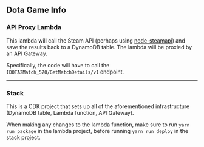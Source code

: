 ## Dota Game Info

### API Proxy Lambda
This lambda will call the Steam API (perhaps using [node-steamapi](https://github.com/xDimGG/node-steamapi#)) and save the results back to a DynamoDB table. The lambda will be proxied by an API Gateway.

Specifically, the code will have to call the `IDOTA2Match_570/GetMatchDetails/v1` endpoint.

---

### Stack
This is a CDK project that sets up all of the aforementioned infrastructure (DynamoDB table, Lambda function, API Gateway).

When making any changes to the lambda function, make sure to run `yarn run package` in the lambda project, before running `yarn run deploy` in the stack project.
